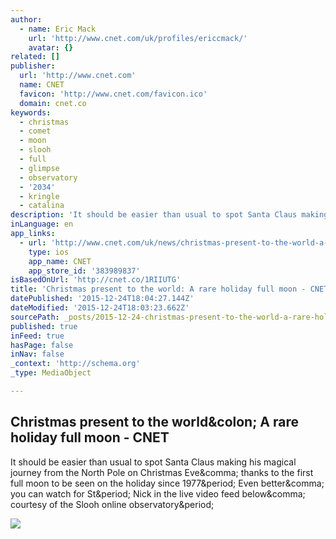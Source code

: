 ```yaml
---
author:
  - name: Eric Mack
    url: 'http://www.cnet.com/uk/profiles/ericcmack/'
    avatar: {}
related: []
publisher:
  url: 'http://www.cnet.com'
  name: CNET
  favicon: 'http://www.cnet.com/favicon.ico'
  domain: cnet.co
keywords:
  - christmas
  - comet
  - moon
  - slooh
  - full
  - glimpse
  - observatory
  - '2034'
  - kringle
  - catalina
description: 'It should be easier than usual to spot Santa Claus making his magical journey from the North Pole on Christmas Eve, thanks to the first full moon to be seen on the holiday since 1977. Even better, you can watch for St. Nick in the live video feed below, courtesy of the Slooh online observatory.'
inLanguage: en
app_links:
  - url: 'http://www.cnet.com/uk/news/christmas-present-to-the-world-a-rare-holiday-full-moon/?search=toapp'
    type: ios
    app_name: CNET
    app_store_id: '383989837'
isBasedOnUrl: 'http://cnet.co/1RIIUTG'
title: 'Christmas present to the world: A rare holiday full moon - CNET'
datePublished: '2015-12-24T18:04:27.144Z'
dateModified: '2015-12-24T18:03:23.662Z'
sourcePath: _posts/2015-12-24-christmas-present-to-the-world-a-rare-holiday-full-moon-c.md
published: true
inFeed: true
hasPage: false
inNav: false
_context: 'http://schema.org'
_type: MediaObject

---
```

<article style=""><h1>Christmas present to the world&amp;colon; A rare holiday full moon - CNET</h1><p>It should be easier than usual to spot Santa Claus making his magical journey from the North Pole on Christmas Eve&amp;comma; thanks to the first full moon to be seen on the holiday since 1977&amp;period; Even better&amp;comma; you can watch for St&amp;period; Nick in the live video feed below&amp;comma; courtesy of the Slooh online observatory&amp;period;</p><img src="http://cnet4.cbsistatic.com/hub/i/r/2015/12/24/747474e4-5395-4fe4-8ee8-694ee9675d2b/thumbnail/670x503/3365d973b4a77ac42c1a21ce714f9cdc/christmas2015fullmoon.jpg" /></article>